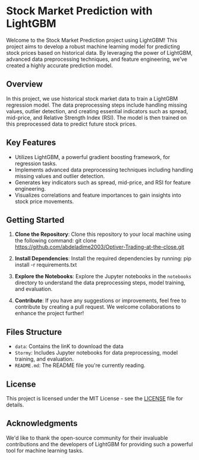 # Stock Market Prediction with LightGBM

Welcome to the Stock Market Prediction project using LightGBM! This project aims to develop a robust machine learning model for predicting stock prices based on historical data. By leveraging the power of LightGBM, advanced data preprocessing techniques, and feature engineering, we've created a highly accurate prediction model.

## Overview

In this project, we use historical stock market data to train a LightGBM regression model. The data preprocessing steps include handling missing values, outlier detection, and creating essential indicators such as spread, mid-price, and Relative Strength Index (RSI). The model is then trained on this preprocessed data to predict future stock prices.

## Key Features

- Utilizes LightGBM, a powerful gradient boosting framework, for regression tasks.
- Implements advanced data preprocessing techniques including handling missing values and outlier detection.
- Generates key indicators such as spread, mid-price, and RSI for feature engineering.
- Visualizes correlations and feature importances to gain insights into stock price movements.

## Getting Started

1. **Clone the Repository**: Clone this repository to your local machine using the following command:
git clone https://github.com/abdeladime2003/Optiver-Trading-at-the-close.git

2. **Install Dependencies**: Install the required dependencies by running:
pip install -r requirements.txt

3. **Explore the Notebooks**: Explore the Jupyter notebooks in the `notebooks` directory to understand the data preprocessing steps, model training, and evaluation.

4. **Contribute**: If you have any suggestions or improvements, feel free to contribute by creating a pull request. We welcome collaborations to enhance the project further!

## Files Structure

- `data`: Contains the linK to download the data
- `Stormy`: Includes Jupyter notebooks for data preprocessing, model training, and evaluation.
- `README.md`: The README file you're currently reading.

## License

This project is licensed under the MIT License - see the [LICENSE](LICENSE) file for details.

## Acknowledgments

We'd like to thank the open-source community for their invaluable contributions and the developers of LightGBM for providing such a powerful tool for machine learning tasks.

